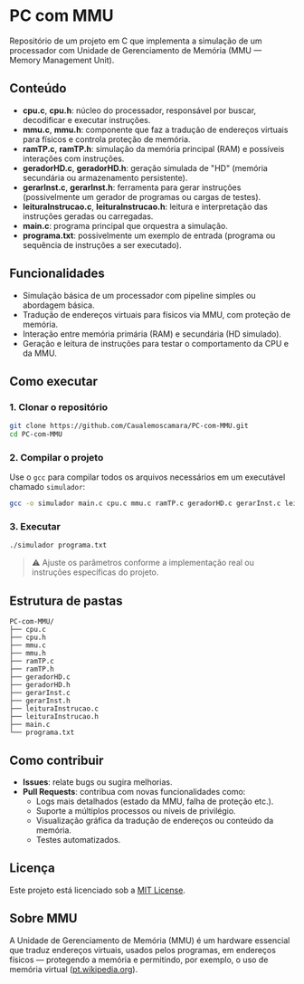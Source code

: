 # PC com MMU

Repositório de um projeto em C que implementa a simulação de um processador com Unidade de Gerenciamento de Memória (MMU — Memory Management Unit).

## Conteúdo

- **cpu.c**, **cpu.h**: núcleo do processador, responsável por buscar, decodificar e executar instruções.
- **mmu.c**, **mmu.h**: componente que faz a tradução de endereços virtuais para físicos e controla proteção de memória.
- **ramTP.c**, **ramTP.h**: simulação da memória principal (RAM) e possíveis interações com instruções.
- **geradorHD.c**, **geradorHD.h**: geração simulada de "HD" (memória secundária ou armazenamento persistente).
- **gerarInst.c**, **gerarInst.h**: ferramenta para gerar instruções (possivelmente um gerador de programas ou cargas de testes).
- **leituraInstrucao.c**, **leituraInstrucao.h**: leitura e interpretação das instruções geradas ou carregadas.
- **main.c**: programa principal que orquestra a simulação.
- **programa.txt**: possivelmente um exemplo de entrada (programa ou sequência de instruções a ser executado).

## Funcionalidades

- Simulação básica de um processador com pipeline simples ou abordagem básica.
- Tradução de endereços virtuais para físicos via MMU, com proteção de memória.
- Interação entre memória primária (RAM) e secundária (HD simulado).
- Geração e leitura de instruções para testar o comportamento da CPU e da MMU.

## Como executar

### 1. Clonar o repositório

```bash
git clone https://github.com/Caualemoscamara/PC-com-MMU.git
cd PC-com-MMU
```

### 2. Compilar o projeto

Use o `gcc` para compilar todos os arquivos necessários em um executável chamado `simulador`:

```bash
gcc -o simulador main.c cpu.c mmu.c ramTP.c geradorHD.c gerarInst.c leituraInstrucao.c
```

### 3. Executar

```bash
./simulador programa.txt
```

> ⚠️ Ajuste os parâmetros conforme a implementação real ou instruções específicas do projeto.

## Estrutura de pastas

```
PC-com-MMU/
├── cpu.c
├── cpu.h
├── mmu.c
├── mmu.h
├── ramTP.c
├── ramTP.h
├── geradorHD.c
├── geradorHD.h
├── gerarInst.c
├── gerarInst.h
├── leituraInstrucao.c
├── leituraInstrucao.h
├── main.c
└── programa.txt
```

## Como contribuir

- **Issues**: relate bugs ou sugira melhorias.
- **Pull Requests**: contribua com novas funcionalidades como:
  - Logs mais detalhados (estado da MMU, falha de proteção etc.).
  - Suporte a múltiplos processos ou níveis de privilégio.
  - Visualização gráfica da tradução de endereços ou conteúdo da memória.
  - Testes automatizados.

## Licença

Este projeto está licenciado sob a [MIT License](./LICENSE).

## Sobre MMU

A Unidade de Gerenciamento de Memória (MMU) é um hardware essencial que traduz endereços virtuais, usados pelos programas, em endereços físicos — protegendo a memória e permitindo, por exemplo, o uso de memória virtual ([pt.wikipedia.org](https://pt.wikipedia.org/wiki/Unidade_de_gerenciamento_de_mem%C3%B3ria?utm_source=chatgpt.com)).
